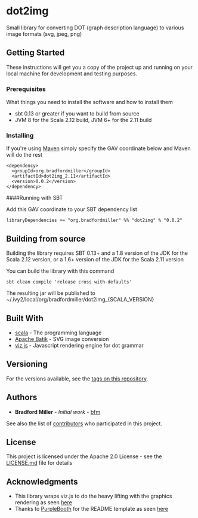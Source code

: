 # dot2img

Small library for converting DOT (graph description language) to various image formats (svg, jpeg, png)

## Getting Started

These instructions will get you a copy of the project up and running on your local machine for development and testing purposes.

### Prerequisites

What things you need to install the software and how to install them

* sbt 0.13 or greater if you want to build from source
* JVM 8 for the Scala 2.12 build, JVM 6+ for the 2.11 build

### Installing

If you're using [Maven](maven.apache.org) simply specify the GAV coordinate below and Maven will do the rest

```
<dependency>
  <groupId>org.bradfordmiller</groupId>
  <artifactId>dot2img_2.11</artifactId>
  <version>0.0.2</version>
</dependency>
```

####Running with SBT

Add this GAV coordinate to your SBT dependency list

```
libraryDependencies += "org.bradfordmiller" %% "dot2img" % "0.0.2"
```

## Building from source

Building the library requires SBT 0.13+ and a 1.8 version of the JDK for the Scala 2.12 version, or a 1.6+ version of
the JDK for the Scala 2.11 version

You can build the library with this command
```
sbt clean compile 'release cross with-defaults'
```

The resulting jar will be published to ~/.ivy2/local/org/bradfordmiller/dot2img_{SCALA_VERSION}

## Built With

* [scala](https://www.scala-lang.org/) - The programming language
* [Apache Batik](https://xmlgraphics.apache.org/batik/) - SVG image conversion
* [viz.js](http://www.webgraphviz.com/viz.js) - Javascript rendering engine for dot grammar

## Versioning

For the versions available, see the [tags on this repository](https://github.com/bmiller1009/dot2img/tags). 

## Authors

* **Bradford Miller** - *Initial work* - [bfm](https://github.com/bmiller1009)

See also the list of [contributors](https://github.com/bmiller1009/dot2img/contributors) who participated in this project.

## License

This project is licensed under the Apache 2.0 License - see the [LICENSE.md](LICENSE.md) file for details

## Acknowledgments

* This library wraps viz.js to do the heavy lifting with the graphics rendering as seen [here](http://www.webgraphviz.com/viz.js)
* Thanks to [PurpleBooth](https://gist.github.com/PurpleBooth) for the README template as seen [here](https://gist.github.com/PurpleBooth/109311bb0361f32d87a2)